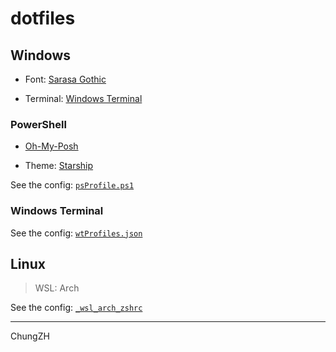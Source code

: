# dotfiles

## Windows

- Font: [Sarasa Gothic](https://github.com/be5invis/Sarasa-Gothic)

- Terminal: [Windows Terminal](https://github.com/microsoft/terminal)

### PowerShell

- [Oh-My-Posh](https://github.com/JanDeDobbeleer/oh-my-posh)

- Theme: [Starship](https://github.com/starship/starship)

See the config: [`psProfile.ps1`](https://github.com/ChungZH/dotfiles/blob/master/Windows/psProfile.ps1)

### Windows Terminal

See the config: [`wtProfiles.json`](https://github.com/ChungZH/dotfiles/blob/master/Windows/wtProfiles.json)

## Linux

> WSL: Arch

See the config: [`_wsl_arch_zshrc`](https://github.com/ChungZH/dotfiles/blob/master/Linux/_wsl_arch_zshrc)

------

ChungZH
